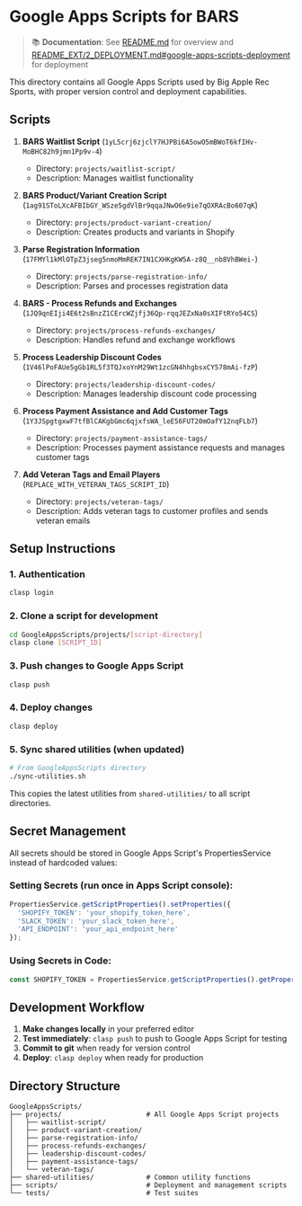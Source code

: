 # Google Apps Scripts for BARS

> 📚 **Documentation**: See [README.md](../README.md#google-apps-scripts) for overview and [README_EXT/2_DEPLOYMENT.md#google-apps-scripts-deployment](../README_EXT/2_DEPLOYMENT.md#google-apps-scripts-deployment) for deployment

This directory contains all Google Apps Scripts used by Big Apple Rec Sports, with proper version control and deployment capabilities.

## Scripts

1. **BARS Waitlist Script** (`1yL5crj6zjclY7HJPBi6A5owO5mBWoT6kfIHv-MoBHC82h9jmn1Pp9v-4`)
   - Directory: `projects/waitlist-script/`
   - Description: Manages waitlist functionality

2. **BARS Product/Variant Creation Script** (`1ag91SToLXcAFBIbGY_WSze5gdVlBr9qqaJNwO6e9ie7qOXRAcBo607qK`)
   - Directory: `projects/product-variant-creation/`
   - Description: Creates products and variants in Shopify

3. **Parse Registration Information** (`17FMYl1kMlOTpZ3jseg5nmoMmREK7IN1CXHKgKW5A-z8Q__nb8VhBWei-`)
   - Directory: `projects/parse-registration-info/`
   - Description: Parses and processes registration data

4. **BARS - Process Refunds and Exchanges** (`1JQ9qnEIji4E6t2sBnzZ1CErcWZjfj36Qp-rqqJEZxNa0sXIFtRYo54CS`)
   - Directory: `projects/process-refunds-exchanges/`
   - Description: Handles refund and exchange workflows

5. **Process Leadership Discount Codes** (`1V46lPoFAUe5gGb1RL5f3TQJxoYnM29Wt1zcGN4hhgbsxCY578mAi-fzP`)
   - Directory: `projects/leadership-discount-codes/`
   - Description: Manages leadership discount code processing

6. **Process Payment Assistance and Add Customer Tags** (`1Y3JSpgtgxwF7tfBlCAKgbGmc6qjxfsWA_leE56FUT20mOafY12nqFLb7`)
   - Directory: `projects/payment-assistance-tags/`
   - Description: Processes payment assistance requests and manages customer tags

7. **Add Veteran Tags and Email Players** (`REPLACE_WITH_VETERAN_TAGS_SCRIPT_ID`)
   - Directory: `projects/veteran-tags/`
   - Description: Adds veteran tags to customer profiles and sends veteran emails

## Setup Instructions

### 1. Authentication
```bash
clasp login
```

### 2. Clone a script for development
```bash
cd GoogleAppsScripts/projects/[script-directory]
clasp clone [SCRIPT_ID]
```

### 3. Push changes to Google Apps Script
```bash
clasp push
```

### 4. Deploy changes
```bash
clasp deploy
```

### 5. Sync shared utilities (when updated)
```bash
# From GoogleAppsScripts directory
./sync-utilities.sh
```

This copies the latest utilities from `shared-utilities/` to all script directories.

## Secret Management

All secrets should be stored in Google Apps Script's PropertiesService instead of hardcoded values:

### Setting Secrets (run once in Apps Script console):
```javascript
PropertiesService.getScriptProperties().setProperties({
  'SHOPIFY_TOKEN': 'your_shopify_token_here',
  'SLACK_TOKEN': 'your_slack_token_here',
  'API_ENDPOINT': 'your_api_endpoint_here'
});
```

### Using Secrets in Code:
```javascript
const SHOPIFY_TOKEN = PropertiesService.getScriptProperties().getProperty('SHOPIFY_TOKEN');
```

## Development Workflow

1. **Make changes locally** in your preferred editor
2. **Test immediately**: `clasp push` to push to Google Apps Script for testing
3. **Commit to git** when ready for version control
4. **Deploy**: `clasp deploy` when ready for production

## Directory Structure
```
GoogleAppsScripts/
├── projects/                     # All Google Apps Script projects
│   ├── waitlist-script/
│   ├── product-variant-creation/
│   ├── parse-registration-info/
│   ├── process-refunds-exchanges/
│   ├── leadership-discount-codes/
│   ├── payment-assistance-tags/
│   └── veteran-tags/
├── shared-utilities/             # Common utility functions
├── scripts/                      # Deployment and management scripts
└── tests/                        # Test suites
```
